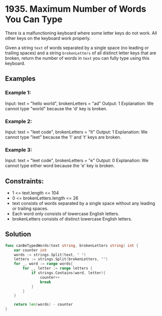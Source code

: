# 1935. Maximum Number of Words You Can Type

There is a malfunctioning keyboard where some letter keys do not work. All other keys on the keyboard work properly.

Given a string `text` of words separated by a single space (no leading or trailing spaces) and a string `brokenLetters` of all distinct letter keys that are broken, return the number of words in `text` you can fully type using this keyboard.

## Examples

### Example 1:

Input: text = "hello world", brokenLetters = "ad"
Output: 1
Explanation: We cannot type "world" because the 'd' key is broken.

### Example 2:

Input: text = "leet code", brokenLetters = "lt"
Output: 1
Explanation: We cannot type "leet" because the 'l' and 't' keys are broken.

### Example 3:

Input: text = "leet code", brokenLetters = "e"
Output: 0
Explanation: We cannot type either word because the 'e' key is broken.

## Constraints:

- 1 <= text.length <= 104
- 0 <= brokenLetters.length <= 26
- text consists of words separated by a single space without any leading or trailing spaces.
- Each word only consists of lowercase English letters.
- brokenLetters consists of distinct lowercase English letters.

## Solution

```go
func canBeTypedWords(text string, brokenLetters string) int {
    var counter int
    words := strings.Split(text, " ")
    letters := strings.Split(brokenLetters, "")
    for _, word := range words{
        for _, letter := range letters {
            if strings.Contains(word, letter){
                counter++
                break
            }
        }
    }

    return len(words) - counter
}
```
